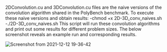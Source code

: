 2DConvolution.cu and 3DConvolution.cu files are the naive versions of the convolution algorithm shared in the PolyBench benchmark. 
To execute these naive versions and obtain results:
  -chmod +x 2D-3D_conv_naives.sh
  -./2D-3D_conv_naives.sh
This script will run these convolution algorithms and print out some results for different problem sizes. The below screenshot reveals an example run and corresponding results.

![Screenshot from 2021-12-12 19-36-42](https://user-images.githubusercontent.com/73446582/145721253-82aeb0f9-e1ac-436e-a6eb-c03c57c437b8.png)
